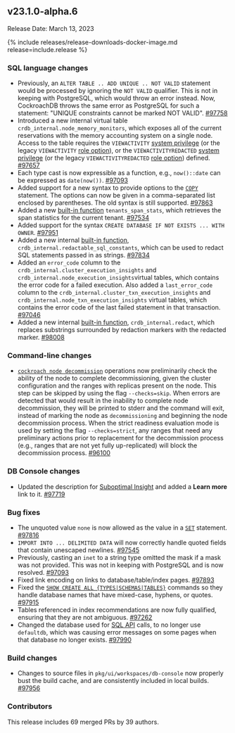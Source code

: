 ## v23.1.0-alpha.6

Release Date: March 13, 2023

{% include releases/release-downloads-docker-image.md release=include.release %}

<h3 id="v23-1-0-alpha-6-sql-language-changes">SQL language changes</h3>

- Previously, an `ALTER TABLE .. ADD UNIQUE .. NOT VALID` statement would be processed by ignoring the `NOT VALID` qualifier. This is not in keeping with PostgreSQL, which would throw an error instead. Now, CockroachDB throws the same error as PostgreSQL for such a statement: "UNIQUE constraints cannot be marked NOT VALID". [#97758][#97758]
- Introduced a new internal virtual table `crdb_internal.node_memory_monitors`, which exposes all of the current reservations with the memory accounting system on a single node. Access to the table requires the `VIEWACTIVITY` [system privilege](../v23.1/security-reference/authorization.html#supported-privileges) (or the legacy `VIEWACTIVITY` [role option](../v23.1/security-reference/authorization.html#role-options)), or the `VIEWACTIVITYREDACTED` [system privilege](../v23.1/security-reference/authorization.html#supported-privileges) (or the legacy `VIEWACTIVITYREDACTED` [role option](../v23.1/security-reference/authorization.html#role-options)) defined. [#97657][#97657]
- Each type cast is now expressible as a function, e.g., `now()::date` can be expressed as `date(now())`. [#97093][#97093]
- Added support for a new syntax to provide options to the [`COPY`](../v23.1/copy-from.html) statement. The options can now be given in a comma-separated list enclosed by parentheses. The old syntax is still supported. [#97863][#97863]
- Added a new [built-in function](../v23.1/functions-and-operators.html#trigrams-functions) `tenants_span_stats`, which retrieves the span statistics for the current tenant. [#97534][#97534]
- Added support for the syntax `CREATE DATABASE IF NOT EXISTS ... WITH OWNER`. [#97951][#97951]
- Added a new internal [built-in function](../v23.1/functions-and-operators.html#trigrams-functions), `crdb_internal.redactable_sql_constants`, which can be used to redact SQL statements passed in as strings. [#97834][#97834]
- Added an `error_code` column to the `crdb_internal.cluster_execution_insights` and `crdb_internal.node_execution_insights`virtual tables, which contains the error code for a failed execution. Also added a `last_error_code` column to the `crdb_internal.cluster_txn_execution_insights` and `crdb_internal.node_txn_execution_insights` virtual tables, which contains the error code of the last failed statement in that transaction. [#97046][#97046]
- Added a new internal [built-in function](../v23.1/functions-and-operators.html#trigrams-functions), `crdb_internal.redact`, which replaces substrings surrounded by redaction markers with the redacted marker. [#98008][#98008]

<h3 id="v23-1-0-alpha-6-command-line-changes">Command-line changes</h3>

- [`cockroach node decommission`](../v23.1/cockroach-node.html) operations now preliminarily check the ability of the node to complete decommissioning, given the cluster configuration and the ranges with replicas present on the node. This step can be skipped by using the flag `--checks=skip`. When errors are detected that would result in the inability to complete node decommission, they will be printed to stderr and the command will exit, instead of marking the node as `decommissioning` and beginning the node decommission process. When the strict readiness evaluation mode is used by setting the flag `--checks=strict`, any ranges that need any preliminary actions prior to replacement for the decommission process (e.g., ranges that are not yet fully up-replicated) will block the decommission process. [#96100][#96100]

<h3 id="v23-1-0-alpha-6-db-console-changes">DB Console changes</h3>

- Updated the description for [Suboptimal Insight](../v23.1/ui-insights-page.html) and added a **Learn more** link to it. [#97719][#97719]

<h3 id="v23-1-0-alpha-6-bug-fixes">Bug fixes</h3>

- The unquoted value `none` is now allowed as the value in a [`SET`](../v23.1/set-vars.html) statement. [#97816][#97816]
- `IMPORT INTO ... DELIMITED DATA` will now correctly handle quoted fields that contain unescaped newlines. [#97545][#97545]
- Previously, casting an `inet` to a string type omitted the mask if a mask was not provided. This was not in keeping with PostgreSQL and is now resolved. [#97093][#97093]
- Fixed link encoding on links to database/table/index pages. [#97893][#97893]
- Fixed the [`SHOW CREATE ALL {TYPES|SCHEMAS|TABLES}`](../v23.1/show-create.html) commands so they handle database names that have mixed-case, hyphens, or quotes. [#97915][#97915]
- Tables referenced in index recommendations are now fully qualified, ensuring that they are not ambiguous. [#97262][#97262]
- Changed the database used for [SQL API](../v23.1/sql-statements.html) calls, to no longer use `defaultdb`, which was causing error messages on some pages when that database no longer exists. [#97990][#97990]

<h3 id="v23-1-0-alpha-6-build-changes">Build changes</h3>

- Changes to source files in `pkg/ui/workspaces/db-console` now properly bust the build cache, and are consistently included in local builds. [#97956][#97956]

<div class="release-note-contributors" markdown="1">

<h3 id="v23-1-0-alpha-6-contributors">Contributors</h3>

This release includes 69 merged PRs by 39 authors.

</div>

[#96100]: https://github.com/cockroachdb/cockroach/pull/96100
[#97046]: https://github.com/cockroachdb/cockroach/pull/97046
[#97093]: https://github.com/cockroachdb/cockroach/pull/97093
[#97262]: https://github.com/cockroachdb/cockroach/pull/97262
[#97534]: https://github.com/cockroachdb/cockroach/pull/97534
[#97545]: https://github.com/cockroachdb/cockroach/pull/97545
[#97657]: https://github.com/cockroachdb/cockroach/pull/97657
[#97719]: https://github.com/cockroachdb/cockroach/pull/97719
[#97758]: https://github.com/cockroachdb/cockroach/pull/97758
[#97784]: https://github.com/cockroachdb/cockroach/pull/97784
[#97816]: https://github.com/cockroachdb/cockroach/pull/97816
[#97834]: https://github.com/cockroachdb/cockroach/pull/97834
[#97863]: https://github.com/cockroachdb/cockroach/pull/97863
[#97893]: https://github.com/cockroachdb/cockroach/pull/97893
[#97915]: https://github.com/cockroachdb/cockroach/pull/97915
[#97935]: https://github.com/cockroachdb/cockroach/pull/97935
[#97951]: https://github.com/cockroachdb/cockroach/pull/97951
[#97956]: https://github.com/cockroachdb/cockroach/pull/97956
[#97990]: https://github.com/cockroachdb/cockroach/pull/97990
[#98008]: https://github.com/cockroachdb/cockroach/pull/98008
[8a5e74a01]: https://github.com/cockroachdb/cockroach/commit/8a5e74a01
[eae9c4ff4]: https://github.com/cockroachdb/cockroach/commit/eae9c4ff4
